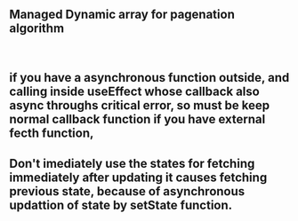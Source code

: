 ## Managed Dynamic array for pagenation algorithm
<br>

## if you have a asynchronous function outside, and calling inside useEffect whose callback also async throughs critical error, so must be keep normal callback function if you have external fecth function,

## Don't imediately use the states for fetching immediately after updating it causes fetching previous state, because of asynchronous updattion of state by setState function.
